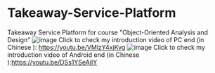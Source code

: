 
# Takeaway-Service-Platform
Takeaway Service Platform for course "Object-Oriented Analysis and Design"
![image](https://github.com/shadingfish/Takeaway-Service-Platform/assets/112749262/89dd45ef-70a2-4cbe-91a4-696e6a33772a)
Click to check my introduction video of PC end (in Chinese ): https://youtu.be/VMlzY4xjKvg
![image](https://github.com/shadingfish/Takeaway-Service-Platform/assets/112749262/9ef23cd2-9602-4ce5-83c1-7e1307d859ad)
Click to check my introduction video of Android end (in Chinese ):https://youtu.be/DSs1YSeAjIY
